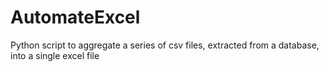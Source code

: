 # AutomateExcel
Python script to aggregate a series of csv files, extracted from a database, into a single excel file
